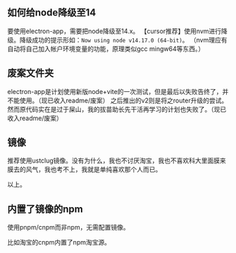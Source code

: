 ## 如何给node降级至14

要使用electron-app，需要把node降级至14.x。
【cursor推荐】使用nvm进行降级。降级成功的提示形如：`Now using node v14.17.0 (64-bit)`。
（nvm理应有自动将自己加入帐户环境变量的功能，原理类似gcc mingw64等东西。）

## 废案文件夹

electron-app是计划使用新版node+vite的一次测试，但是最后以失败告终了，并不能使用。（现已收入readme/废案）
之后推出的v2则是将之router升级的尝试。然而原代码实在是过于屎山，我的拔苗助长先干活再学习的计划也失败了。（现已收入readme/废案）

## 镜像

推荐使用ustclug镜像。没有为什么，我也不讨厌淘宝，我也不喜欢科大里面膜来膜去的风气，我也考不上，我就是单纯喜欢那个人而已。

以上。

## 内置了镜像的npm

使用pnpm/cnpm而非npm，无需配置镜像。

比如淘宝的cnpm内置了npm淘宝源。